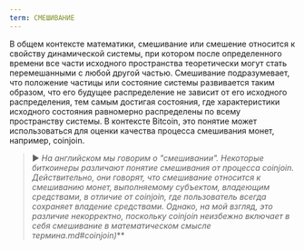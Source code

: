 ```yaml
---
term: СМЕШИВАНИЕ
---
```


В общем контексте математики, смешивание или смешение относится к свойству динамической системы, при котором после определенного времени все части исходного пространства теоретически могут стать перемешанными с любой другой частью. Смешивание подразумевает, что положение частицы или состояние системы развивается таким образом, что его будущее распределение не зависит от его исходного распределения, тем самым достигая состояния, где характеристики исходного состояния равномерно распределены по всему пространству системы. В контексте Bitcoin, это понятие может использоваться для оценки качества процесса смешивания монет, например, coinjoin.

> ► *На английском мы говорим о "смешивании". Некоторые биткоинеры различают понятие смешивания от процесса coinjoin. Действительно, они говорят, что смешивание относится к смешиванию монет, выполняемому субъектом, владеющим средствами, в отличие от coinjoin, где пользователь всегда сохраняет владение средствами. Однако, на мой взгляд, это различие некорректно, поскольку coinjoin неизбежно включает в себя смешивание в математическом смысле термина.md#coinjoin)***